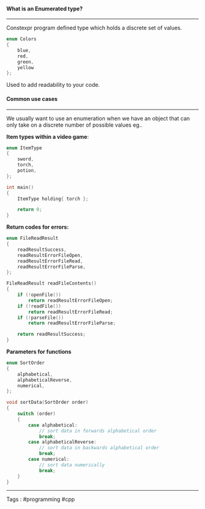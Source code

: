 #### What is an Enumerated type?
___
Constexpr program defined type which holds a discrete set of values. 

```cpp
enum Colors 
{
	blue,
	red,
	green,
	yellow
};
```

Used to add readability to your code. 

#### Common use cases
____
We usually want to use an enumeration when we have an object that can only take on a discrete number of possible values eg..

**Item types within a video game**: 
```cpp
enum ItemType
{
	sword,
	torch,
	potion,
};

int main()
{
	ItemType holding{ torch };

	return 0;
}
```

**Return codes for errors:**

```cpp
enum FileReadResult
{
    readResultSuccess,
    readResultErrorFileOpen,
    readResultErrorFileRead,
    readResultErrorFileParse,
};

FileReadResult readFileContents()
{
    if (!openFile())
        return readResultErrorFileOpen;
    if (!readFile())
        return readResultErrorFileRead;
    if (!parseFile())
        return readResultErrorFileParse;

    return readResultSuccess;
}
```

**Parameters for functions**

```cpp
enum SortOrder
{
    alphabetical,
    alphabeticalReverse,
    numerical,
};

void sortData(SortOrder order)
{
    switch (order)
    {
        case alphabetical:
            // sort data in forwards alphabetical order
            break;
        case alphabeticalReverse:
            // sort data in backwards alphabetical order
            break;
        case numerical:
            // sort data numerically
            break;
    }
}
```

___
Tags : #programming #cpp 